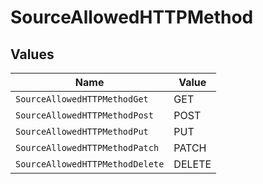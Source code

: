 # SourceAllowedHTTPMethod


## Values

| Name                            | Value                           |
| ------------------------------- | ------------------------------- |
| `SourceAllowedHTTPMethodGet`    | GET                             |
| `SourceAllowedHTTPMethodPost`   | POST                            |
| `SourceAllowedHTTPMethodPut`    | PUT                             |
| `SourceAllowedHTTPMethodPatch`  | PATCH                           |
| `SourceAllowedHTTPMethodDelete` | DELETE                          |